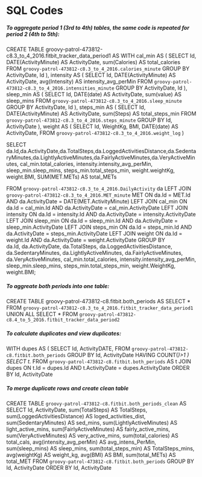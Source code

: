# SQL Codes

##### To aggregate period 1 (3rd to 4th) tables, the same code is repeated for period 2 (4th to 5th):
CREATE TABLE  groovy-patrol-473812-c8.3_to_4_2016.fitbit_tracker_data_period1 AS
WITH cal_min AS (
  SELECT
    Id,
    DATE(ActivityMinute) AS ActivityDate,
    sum(Calories) AS total_calories
    FROM  `groovy-patrol-473812-c8.3_to_4_2016.calories_minute`
    GROUP BY ActivityDate, Id
  ),
  intensity AS  (
    SELECT
      Id,
      DATE(ActivityMinute) AS ActivityDate,
      avg(Intensity) AS intensity_avg_perMin
      FROM `groovy-patrol-473812-c8.3_to_4_2016.intensities_minute`
      GROUP BY ActivityDate, Id
  ),
  sleep_min AS (
    SELECT
      Id,
      DATE(date) AS ActivityDate,
      sum(value)  AS  sleep_mins
      FROM  `groovy-patrol-473812-c8.3_to_4_2016.sleep_minute`
      GROUP BY  ActivityDate, Id
  ),
  steps_min AS (
    SELECT
      Id,
      DATE(ActivityMinute) AS ActivityDate,
      sum(Steps) AS total_steps_min
      FROM  `groovy-patrol-473812-c8.3_to_4_2016.steps_minute`
      GROUP BY Id, ActivityDate
  ),
  weight AS (
    SELECT
      Id,
      WeightKg,
      BMI,
      DATE(date) AS ActivityDate,
      FROM  `groovy-patrol-473812-c8.3_to_4_2016.weight_log` 
  )

SELECT 
  da.Id,da.ActivityDate,da.TotalSteps,da.LoggedActivitiesDistance,da.SedentaryMinutes,da.LightlyActiveMinutes,da.FairlyActiveMinutes,da.VeryActiveMinutes, cal_min.total_calories, intensity.intensity_avg_perMin, sleep_min.sleep_mins, steps_min.total_steps_min, weight.weightKg, weight.BMI, SUM(MET.METs) AS total_METs

FROM `groovy-patrol-473812-c8.3_to_4_2016.DailyActivity` da
LEFT JOIN `groovy-patrol-473812-c8.3_to_4_2016.MET_minute` MET
  ON da.Id = MET.Id AND da.ActivityDate = DATE(MET.ActivityMinute)
LEFT JOIN cal_min
  ON da.Id = cal_min.Id AND da.ActivityDate = cal_min.ActivityDate
LEFT JOIN intensity
  ON da.Id = intensity.Id AND da.ActivityDate = intensity.ActivityDate
LEFT JOIN sleep_min
  ON da.Id = sleep_min.Id AND da.ActivityDate = sleep_min.ActivityDate
LEFT JOIN steps_min
  ON da.Id = steps_min.Id AND da.ActivityDate = steps_min.ActivityDate
LEFT JOIN weight
  ON da.Id = weight.Id AND da.ActivityDate = weight.ActivityDate
GROUP BY  
  da.Id,
  da.ActivityDate,
  da.TotalSteps,
  da.LoggedActivitiesDistance,
  da.SedentaryMinutes,
  da.LightlyActiveMinutes,
  da.FairlyActiveMinutes,
  da.VeryActiveMinutes,
  cal_min.total_calories,
  intensity.intensity_avg_perMin,
  sleep_min.sleep_mins,
  steps_min.total_steps_min,
  weight.WeightKg,
  weight.BMI;

##### To aggreate both periods into one table:
CREATE TABLE groovy-patrol-473812-c8.fitbit.both_periods  AS
  SELECT  *
  FROM `groovy-patrol-473812-c8.3_to_4_2016.fitbit_tracker_data_period1`
  UNION ALL 
  SELECT  *
  FROM `groovy-patrol-473812-c8.4_to_5_2016.fitbit_tracker_data_period2`
  
##### To calculate duplicates and view duplicates: 
WITH dupes AS (
  SELECT Id, ActivityDATE,
  FROM `groovy-patrol-473812-c8.fitbit.both_periods`
  GROUP BY Id, ActivityDate
  HAVING COUNT(*)>1
)
SELECT t.*
FROM  `groovy-patrol-473812-c8.fitbit.both_periods` AS t
JOIN dupes
ON t.Id = dupes.Id AND t.ActivityDate = dupes.ActivityDate
ORDER BY Id, ActivityDate

##### To merge duplicate rows and create clean table
CREATE TABLE `groovy-patrol-473812-c8.fitbit.both_periods_clean` AS
SELECT
  Id, ActivityDate,
  sum(TotalSteps) AS TotalSteps, 
  sum(LoggedActivitiesDistance) AS loged_activities_dist, 
  sum(SedentaryMinutes) AS sed_mins, 
  sum(LightlyActiveMinutes) AS light_active_mins, 
  sum(FairlyActiveMinutes) AS fairly_active_mins, 
  sum(VeryActiveMinutes) AS very_active_mins, 
  sum(total_calories) AS total_cals, 
  avg(intensity_avg_perMin) AS avg_intens_PerMin, 
  sum(sleep_mins) AS sleep_mins, 
  sum(total_steps_min) AS TotalSteps_mins, 
  avg(weightKg) AS weight_kg, 
  avg(BMI) AS BMI, 
  sum(total_METs) AS total_MET
  FROM `groovy-patrol-473812-c8.fitbit.both_periods`
  GROUP BY Id, ActivityDate
  ORDER BY Id, ActivityDate


